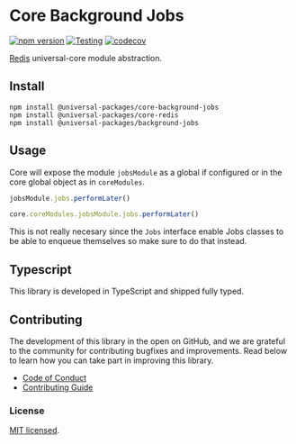 # Core Background Jobs

[![npm version](https://badge.fury.io/js/@universal-packages%2Fcore-background-jobs.svg)](https://www.npmjs.com/package/@universal-packages/core-background-jobs)
[![Testing](https://github.com/universal-packages/universal-core-background-jobs/actions/workflows/testing.yml/badge.svg)](https://github.com/universal-packages/universal-core-background-jobs/actions/workflows/testing.yml)
[![codecov](https://codecov.io/gh/universal-packages/universal-core-background-jobs/branch/main/graph/badge.svg?token=CXPJSN8IGL)](https://codecov.io/gh/universal-packages/universal-core-background-jobs)

[Redis](https://github.com/redis/node-redis) universal-core module abstraction.

## Install

```shell
npm install @universal-packages/core-background-jobs
npm install @universal-packages/core-redis
npm install @universal-packages/background-jobs
```

## Usage

Core will expose the module `jobsModule` as a global if configured or in the core global object as in `coreModules`.

```js
jobsModule.jobs.performLater()
```

```js
core.coreModules.jobsModule.jobs.performLater()
```

This is not really necesary since the `Jobs` interface enable Jobs classes to be able to enqueue themselves so make sure to do that instead.

## Typescript

This library is developed in TypeScript and shipped fully typed.

## Contributing

The development of this library in the open on GitHub, and we are grateful to the community for contributing bugfixes and improvements. Read below to learn how you can take part in improving this library.

- [Code of Conduct](./CODE_OF_CONDUCT.md)
- [Contributing Guide](./CONTRIBUTING.md)

### License

[MIT licensed](./LICENSE).
